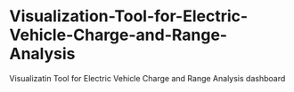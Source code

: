 # Visualization-Tool-for-Electric-Vehicle-Charge-and-Range-Analysis
Visualizatin Tool for Electric Vehicle Charge and Range Analysis
dashboard

